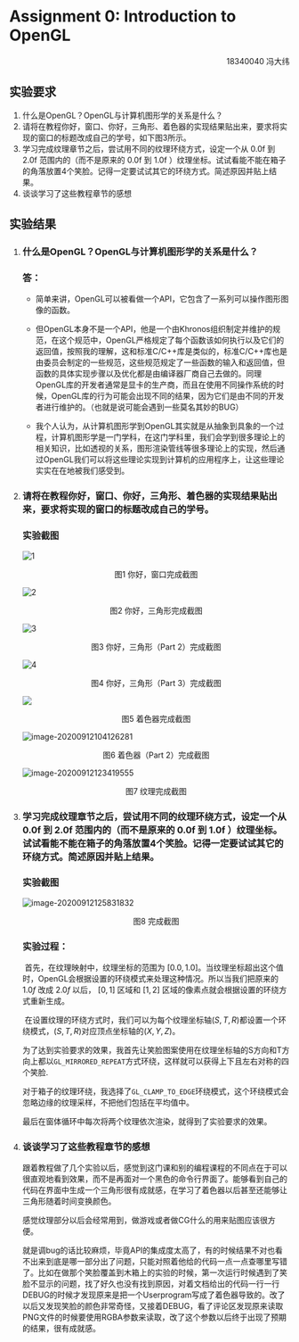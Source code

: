 # Assignment 0: Introduction to OpenGL

<p align="right"> 18340040 冯大纬

## 实验要求

1. 什么是OpenGL？OpenGL与计算机图形学的关系是什么？
2. 请将在教程你好，窗口、你好，三角形、着色器的实现结果贴出来，要求将实现的窗口的标题改成自己的学号，如下图3所示。
3. 学习完成纹理章节之后，尝试用不同的纹理环绕方式，设定一个从 0.0f 到 2.0f 范围内的（而不是原来的 0.0f 到 1.0f ）纹理坐标。试试看能不能在箱子的角落放置4个笑脸。记得一定要试试其它的环绕方式。简述原因并贴上结果。
4. 谈谈学习了这些教程章节的感想

## 实验结果

1. ### 什么是OpenGL？OpenGL与计算机图形学的关系是什么？

   ### 答：

   - 简单来讲，OpenGL可以被看做一个API，它包含了一系列可以操作图形图像的函数。

   - 但OpenGL本身不是一个API，他是一个由Khronos组织制定并维护的规范，在这个规范中，OpenGL严格规定了每个函数该如何执行以及它们的返回值，按照我的理解，这和标准C/C++库是类似的，标准C/C++库也是由委员会制定的一些规范，这些规范规定了一些函数的输入和返回值，但函数的具体实现步骤以及优化都是由编译器厂商自己去做的。同理OpenGL库的开发者通常是显卡的生产商，而且在使用不同操作系统的时候，OpenGL库的行为可能会出现不同的结果，因为它们是由不同的开发者进行维护的。（也就是说可能会遇到一些莫名其妙的BUG）

   - 我个人认为，从计算机图形学到OpenGL其实就是从抽象到具象的一个过程，计算机图形学是一门学科，在这门学科里，我们会学到很多理论上的相关知识，比如透视的关系，图形渲染管线等很多理论上的实现，然后通过OpenGL我们可以将这些理论实现到计算机的应用程序上，让这些理论实实在在地被我们感受到。

     

2. ### 请将在教程你好，窗口、你好，三角形、着色器的实现结果贴出来，要求将实现的窗口的标题改成自己的学号。

   ### 实验截图

   ![1](../result/1.jpg)

   <center>图1  你好，窗口完成截图</center>

   ![2](../result/2.jpg)

   <center>图2  你好，三角形完成截图</center>

   ![3](../result/3.jpg)

   <center>图3  你好，三角形（Part 2）完成截图</center>

   ![4](../result/4.jpg)

   <center>图4  你好，三角形（Part 3）完成截图</center>

   ![](../result/5.png)

   <center>图5  着色器完成截图</center>

   ![image-20200912104126281](../result/6.png)

   <center>图6  着色器（Part 2）完成截图</center>

   ![image-20200912123419555](../result/7.png)

   <center>图7  纹理完成截图</center>

   

3. ### 学习完成纹理章节之后，尝试用不同的纹理环绕方式，设定一个从 0.0f 到 2.0f 范围内的（而不是原来的 0.0f 到 1.0f ）纹理坐标。试试看能不能在箱子的角落放置4个笑脸。记得一定要试试其它的环绕方式。简述原因并贴上结果。
   
   ### 实验截图

   ![image-20200912125831832](../result/8.png)
   
   <center>图8  完成截图</center>
   
   ### 实验过程：
   
   ​	首先，在纹理映射中，纹理坐标的范围为 $[0.0,1.0]$。当纹理坐标超出这个值时，OpenGL会根据设置的环绕模式来处理这种情况。所以当我们把原来的 $1.0f$ 改成 $2.0f$ 以后， $[0,1]$ 区域和 $[1,2]$ 区域的像素点就会根据设置的环绕方式重新生成。
   
   ​	在设置纹理的环绕方式时，我们可以为每个纹理坐标轴$(S,T,R)$都设置一个环绕模式，$(S,T,R)$对应顶点坐标轴的$(X,Y,Z)$。
   
   ​	为了达到实验要求的效果，我首先让笑脸图案使用在纹理坐标轴的S方向和T方向上都以`GL_MIRRORED_REPEAT`方式环绕，这样就可以获得上下且左右对称的四个笑脸.
   
   ​	对于箱子的纹理环绕，我选择了`GL_CLAMP_TO_EDGE`环绕模式，这个环绕模式会忽略边缘的纹理采样，不把他们包括在平均值中。
   
   ​	最后在窗体循环中每次将两个纹理依次渲染，就得到了实验要求的效果。
   
   
   
4. ### 谈谈学习了这些教程章节的感想

   ​	跟着教程做了几个实验以后，感觉到这门课和别的编程课程的不同点在于可以很直观地看到效果，而不是再面对一个黑色的命令行界面了。能够看到自己的代码在界面中生成一个三角形很有成就感，在学习了着色器以后甚至还能够让三角形随着时间变换颜色。

   ​    感觉纹理部分以后会经常用到，做游戏或者做CG什么的用来贴图应该很方便。

   ​    就是调bug的话比较麻烦，毕竟API的集成度太高了，有的时候结果不对也看不出来到底是哪一部分出了问题，只能对照着他给的代码一点一点查哪里写错了。比如在做那个笑脸覆盖到木箱上的实验的时候，第一次运行时候遇到了笑脸不显示的问题，找了好久也没有找到原因，对着文档给出的代码一行一行DEBUG的时候才发现原来是把一个Userprogram写成了着色器导致的。改了以后又发现笑脸的颜色非常奇怪，又接着DEBUG，看了评论区发现原来读取PNG文件的时候要使用RGBA参数来读取，改了这个参数以后终于出现了预期的结果，很有成就感。